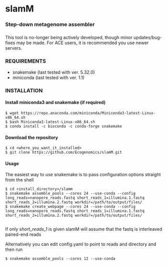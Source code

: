 # slamM

### Step-down metagenome assembler

##### 
This tool is no-longer being actively developed, though minor updates/bug-fixes may be made.
For ACE users, it is recommended you use newer servers.

### REQUIREMENTS
- snakemake (last tested with ver. 5.32.0)
- miniconda (last tested with ver. 1.1)


### INSTALLATION

#### Install miniconda3 and snakemake (if required)
```
$ wget https://repo.anaconda.com/miniconda/Miniconda3-latest-Linux-x86_64.sh
$ bash Miniconda3-latest-Linux-x86_64.sh
$ conda install -c bioconda -c conda-forge snakemake
```

#### Download the repository

```
$ cd <where_you_want_it_installed>
$ git clone https://github.com/Ecogenomics/slamM.git
```


#### Usage

The easiest way to use snakemake is to pass configuration options straight from the shell

```
$ cd <install_directory>/slamm
$ snakemake assemble_pools --cores 24 --use-conda --config long_reads=nanopore_reads.fastq short_reads_1=illumina.1.fastq short_reads_2=illumina.2.fastq workdir=/path/to/output/files/
$ snakemake create_webpage --cores 24 --use-conda --config long_reads=nanopore_reads.fastq short_reads_1=illumina.1.fastq short_reads_2=illumina.2.fastq workdir=/path/to/output/files/
 
```

If only _short_reads_1_ is given slamM will assume that the fastq is interleaved paired-end reads

Alternatively you can edit config.yaml to point to reads and directory and then run


```
$ snakemake assemble_pools --cores 12 --use-conda 
```